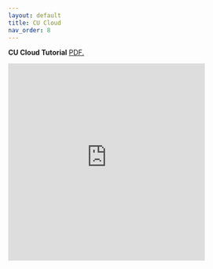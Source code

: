 ```yaml
---
layout: default
title: CU Cloud
nav_order: 8
---
```


**CU Cloud Tutorial**
<a href="https://luciajayne.github.io/obp-librec-main/content/tutorials/OpenStack_VNC.pdf" target="_blank">PDF.</a>

<embed src="https://luciajayne.github.io/obp-librec-main/content/tutorials/OpenStack_VNC.pdf" type="application/pdf" width="400" height="400"/>
